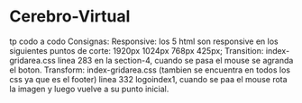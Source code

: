 # Cerebro-Virtual
tp codo a codo
Consignas:
Responsive: los 5 html son responsive en los siguientes puntos de corte: 1920px 1024px 768px 425px;
Transition: index-gridarea.css linea 283 en la section-4, cuando se pasa el mouse se agranda el boton.
Transform: index-gridarea.css (tambien se encuentra en todos los css ya que es el footer) linea 332 logoindex1, cuando se paa el mouse rota la imagen y luego vuelve a su punto inicial.
